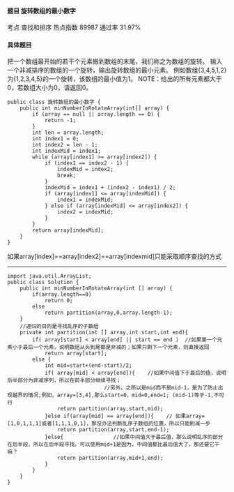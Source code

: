 #### 题目    旋转数组的最小数字

考点    查找和排序	热点指数    89987	通过率    31.97%

#### 具体题目 

   把一个数组最开始的若干个元素搬到数组的末尾，我们称之为数组的旋转。  输入一个非减排序的数组的一个旋转，输出旋转数组的最小元素。 例如数组{3,4,5,1,2}为{1,2,3,4,5}的一个旋转，该数组的最小值为1。  NOTE：给出的所有元素都大于0，若数组大小为0，请返回0。


```
public class 旋转数组的最小数字 {
    public int minNumberInRotateArray(int[] array) {
        if (array == null || array.length == 0) {
            return -1;
        }
        int len = array.length;
        int index1 = 0;
        int index2 = len - 1;
        int indexMid = index1;
        while (array[index1] >= array[index2]) {
            if (index1 == index2 - 1) {
                indexMid = index2;
                break;
            }
            indexMid = index1 + (index2 - index1) / 2;
            if (array[index1] <= array[indexMid]) {
                index1 = indexMid;
            } else if (array[indexMid] <= array[index2]) {
                index2 = indexMid;
            }
        }
        return array[indexMid];
    }
}	

```
如果array[index]==array[index2]==array[indexmid]只能采取顺序查找的方式

----------------------------------
```
import java.util.ArrayList;
public class Solution {
    public int minNumberInRotateArray(int [] array) {
        if(array.length==0)
            return 0;
        else 
            return partition(array,0,array.length-1);
    }
    //递归的目的是寻找乱序的子数组
    private int partition(int [] array,int start,int end){
        if( array[start] < array[end] || start == end )  //如果第一个元素小于最后一个元素，说明数组从头到尾都是非减的；如果只剩下一个元素，则直接返回
            return array[start];
        else {
            int mid=start+(end-start)/2;
            if( array[mid] < array[end]){    //如果中间值下于最后的值，说明后半部分为非减序列，所以在前半部分继续寻找；
                               //另外，之所以是mid而不是mid-1，是为了防止出现越界的情况,例如，array=[3,4],那么start=0，mid=0,end=1; (mid-1)等于-1,不可行
                return partition(array,start,mid);
            }else if(array[mid] == array[end]){    // 如果array=[1,0,1,1,1]或者[1,1,1,0,1]，那没办法判断乱序子数组的位置，所以只能削减一步
                return partition(array,start,end-1);
            }else{                //如果中间值大于最后值，那么说明乱序的部分在后半段，所以在后半段寻找。可以使用mid+1是因为，中间值都比最后值大了，那还要它干嘛？
                return partition(array,mid+1,end);
            }
        }
    }
}
```